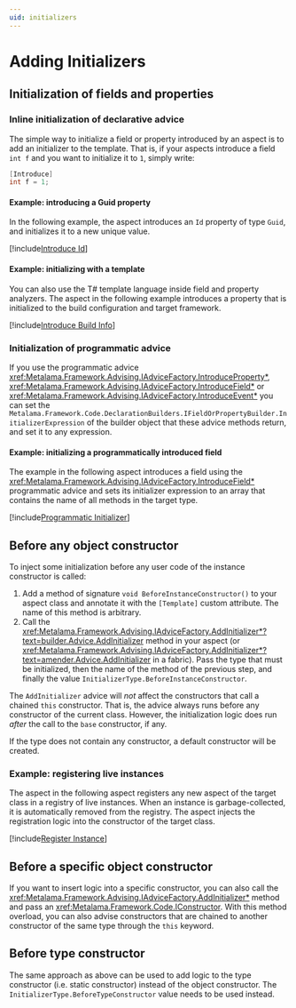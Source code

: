 ```yaml
---
uid: initializers
---
```


# Adding Initializers


## Initialization of fields and properties

### Inline initialization of declarative advice

The simple way to initialize a field or property introduced by an aspect is to add an initializer to the template. That is, if your aspects introduce a field `int f` and you want to initialize it to `1`, simply write:

 ```cs
 [Introduce] 
 int f = 1;
 ```

#### Example: introducing a Guid property

In the following example, the aspect introduces an `Id` property of type `Guid`, and initializes it to a new unique value.

[!include[Introduce Id](../../../code/Metalama.Documentation.SampleCode.AspectFramework/IntroduceId.cs)]

#### Example: initializing with a template

You can also use the T# template language inside field and property analyzers. The aspect in the following example introduces a property that is initialized to the build configuration and target framework.

[!include[Introduce Build Info](../../../code/Metalama.Documentation.SampleCode.AspectFramework/BuildInfo.cs)]

### Initialization of programmatic advice

If you use the programmatic advice <xref:Metalama.Framework.Advising.IAdviceFactory.IntroduceProperty*>, <xref:Metalama.Framework.Advising.IAdviceFactory.IntroduceField*> or <xref:Metalama.Framework.Advising.IAdviceFactory.IntroduceEvent*> you can set the `Metalama.Framework.Code.DeclarationBuilders.IFieldOrPropertyBuilder.InitializerExpression` of the builder object that these advice methods return, and set it to any expression.

#### Example: initializing a programmatically introduced field

The example in the following aspect introduces a field using the <xref:Metalama.Framework.Advising.IAdviceFactory.IntroduceField*> programmatic advice and sets its initializer expression to an array that contains the name of all methods in the target type.

[!include[Programmatic Initializer](../../../code/Metalama.Documentation.SampleCode.AspectFramework/ProgrammaticInitializer.cs)]

## Before any object constructor

To inject some initialization before any user code of the instance constructor is called:

1. Add a method of signature `void BeforeInstanceConstructor()` to your aspect class and annotate it with the `[Template]` custom attribute. The name of this method is arbitrary.
2. Call the <xref:Metalama.Framework.Advising.IAdviceFactory.AddInitializer*?text=builder.Advice.AddInitializer> method in your aspect (or <xref:Metalama.Framework.Advising.IAdviceFactory.AddInitializer*?text=amender.Advice.AddInitializer> in a fabric). Pass the type that must be initialized, then the name of the method of the previous step, and finally the value `InitializerType.BeforeInstanceConstructor`.

The `AddInitializer` advice will _not_ affect the constructors that call a chained `this` constructor. That is, the advice always runs before any constructor of the current class. However, the initialization logic does run _after_ the call to the `base` constructor, if any.

If the type does not contain any constructor, a default constructor will be created.

### Example: registering live instances

The aspect in the following aspect registers any new aspect of the target class in a registry of live instances. When an instance is garbage-collected, it is automatically removed from the registry. The aspect injects the registration logic into the constructor of the target class.

[!include[Register Instance](../../../code/Metalama.Documentation.SampleCode.AspectFramework/RegisterInstance.cs)]


## Before a specific object constructor

If you want to insert logic into a specific constructor, you can also call the <xref:Metalama.Framework.Advising.IAdviceFactory.AddInitializer*> method and pass an <xref:Metalama.Framework.Code.IConstructor>. With this method overload, you can also advise constructors that are chained to another constructor of the same type through the `this` keyword.


## Before type constructor

The same approach as above can be used to add logic to the type constructor (i.e. static constructor) instead of the object constructor. The `InitializerType.BeforeTypeConstructor` value needs to be used instead.